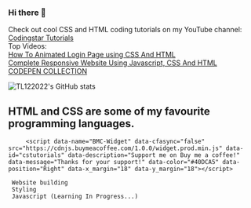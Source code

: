 ### Hi there 👋

Check out cool CSS and HTML coding tutorials on my YouTube channel: [Codingstar Tutorials](https://www.youtube.com/channel/UCadItSVcBu0pS3ES8UJQJ1A) <br>
Top Videos: <br>
[How To Animated Login Page using CSS And HTML](https://www.youtube.com/watch?v=CffFBZUeOOY) <br>
[Complete Responsive Website Using Javascript, CSS And HTML](https://www.youtube.com/watch?v=UIIm_bWapRA) <br>
[CODEPEN COLLECTION](https://codepen.io/collection/gYGjEB)



 <a> <img alt = "TL122022's GitHub stats" src="https://readme-typing-svg.herokuapp.com?font=rubik&color=ADBAC7&center=true&vCenter=true&lines=I+am+a+coder;I+am+a+creator;I+am+an+agent"></a>

 ## HTML and CSS are some of my favourite programming languages.
 
         <script data-name="BMC-Widget" data-cfasync="false" src="https://cdnjs.buymeacoffee.com/1.0.0/widget.prod.min.js" data-id="cstutorials" data-description="Support me on Buy me a coffee!" data-message="Thanks for your support!" data-color="#40DCA5" data-position="Right" data-x_margin="18" data-y_margin="18"></script>

```
 Website building
 Styling
 Javascript (Learning In Progress...)
```
